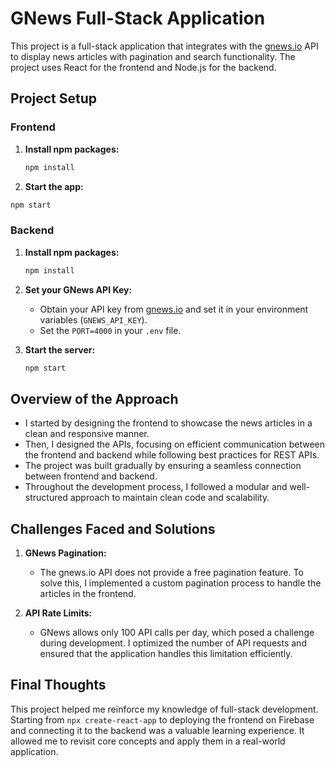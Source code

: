 # GNews Full-Stack Application

This project is a full-stack application that integrates with the [gnews.io](https://gnews.io) API to display news articles with pagination and search functionality. The project uses React for the frontend and Node.js for the backend.

## Project Setup

### Frontend

1. **Install npm packages:**
   ```bash
   npm install
    ```
2.  **Start the app:**
   ```bash
   npm start  
   ```
### Backend 
1. **Install npm packages:**
    ```bash
    npm install
    ```
2. **Set your GNews API Key:**

   - Obtain your API key from [gnews.io](https://gnews.io) and set it in your environment variables (`GNEWS_API_KEY`).
   - Set the `PORT=4000` in your `.env` file.

3. **Start the server:**
    ```bash
    npm start
    
## Overview of the Approach

- I started by designing the frontend to showcase the news articles in a clean and responsive manner.
- Then, I designed the APIs, focusing on efficient communication between the frontend and backend while following best practices for REST APIs.
- The project was built gradually by ensuring a seamless connection between frontend and backend.
- Throughout the development process, I followed a modular and well-structured approach to maintain clean code and scalability.


## Challenges Faced and Solutions

1. **GNews Pagination:**
   - The gnews.io API does not provide a free pagination feature. To solve this, I implemented a custom pagination process to handle the articles in the frontend.

2. **API Rate Limits:**
   - GNews allows only 100 API calls per day, which posed a challenge during development. I optimized the number of API requests and ensured that the application handles this limitation efficiently.

## Final Thoughts

This project helped me reinforce my knowledge of full-stack development. Starting from `npx create-react-app` to deploying the frontend on Firebase and connecting it to the backend was a valuable learning experience. It allowed me to revisit core concepts and apply them in a real-world application.

